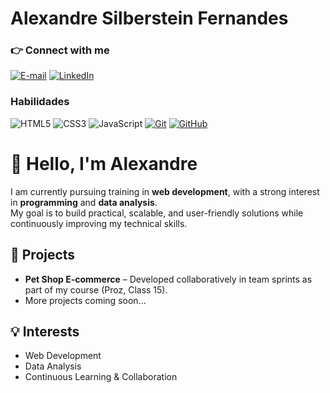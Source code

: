
# Alexandre Silberstein Fernandes
[//]: # (Alexandre, um espírito curioso e falante,  )
[//]: # (Na juventude, o mundo da TI o fascinou de instante,  )
[//]: # (Mas a vida o levou por outros rumos, distintos caminhos,  )
[//]: # (Até que, aos quarenta, decidiu seguir seus destinos.)

[//]: # (A paixão por tecnologia sempre viveu em seu coração,  )
[//]: # (Mesmo com as reviravoltas da vida, não perdeu a direção,  )
[//]: # (Agora, com determinação e sede de aprender,  )
[//]: # (Na arte da programação, ele resolveu se envolver.  )

### 👉 Connect with me
[![E-mail](https://img.shields.io/badge/-Email-000?style=for-the-badge&logo=microsoft-outlook&logoColor=E94D5F)](mailto:alexandresfdev@gmail.com)
[![LinkedIn](https://img.shields.io/badge/-LinkedIn-000?style=for-the-badge&logo=linkedin&logoColor=30A3DC)](https://www.linkedin.com/in/alexandre-silberstein-fernandes-a55027237/)


### Habilidades
![HTML5](https://img.shields.io/badge/HTML-000?style=for-the-badge&logo=html5&logoColor=30A3DC)
![CSS3](https://img.shields.io/badge/CSS3-000?style=for-the-badge&logo=css3&logoColor=E94D5F)
![JavaScript](https://img.shields.io/badge/JavaScript-000?style=for-the-badge&logo=javascript&logoColor=30A3DC)
[![Git](https://img.shields.io/badge/Git-000?style=for-the-badge&logo=git&logoColor=E94D5F)](https://git-scm.com/doc) 
[![GitHub](https://img.shields.io/badge/GitHub-000?style=for-the-badge&logo=github&logoColor=30A3DC)](https://docs.github.com/)

# 👋 Hello, I'm Alexandre

I am currently pursuing training in **web development**, with a strong interest in **programming** and **data analysis**.  
My goal is to build practical, scalable, and user-friendly solutions while continuously improving my technical skills.  

## 🚀 Projects
- **Pet Shop E-commerce** – Developed collaboratively in team sprints as part of my course (Proz, Class 15).  
- More projects coming soon...  

## 💡 Interests
- Web Development  
- Data Analysis  
- Continuous Learning & Collaboration 



